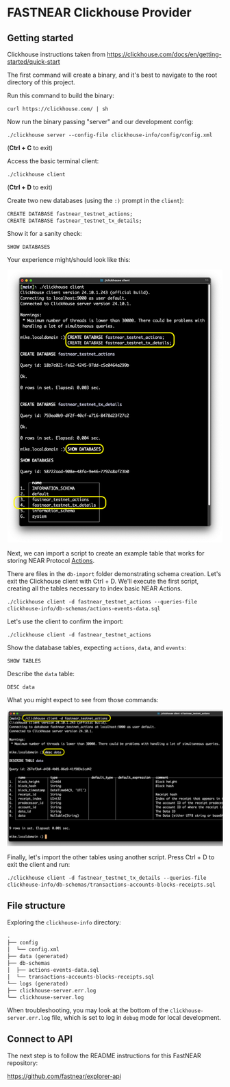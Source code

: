 # FASTNEAR Clickhouse Provider

## Getting started

Clickhouse instructions taken from https://clickhouse.com/docs/en/getting-started/quick-start

The first command will create a binary, and it's best to navigate to the root directory of this project.

Run this command to build the binary:

    curl https://clickhouse.com/ | sh

Now run the binary passing "server" and our development config:

    ./clickhouse server --config-file clickhouse-info/config/config.xml

(**Ctrl + C** to exit)

Access the basic terminal client:

    ./clickhouse client

(**Ctrl + D** to exit)

Create two new databases (using the `:)` prompt in the `client`):

    CREATE DATABASE fastnear_testnet_actions;
    CREATE DATABASE fastnear_testnet_tx_details;

Show it for a sanity check:

    SHOW DATABASES

Your experience might/should look like this:

![Sanity check screenshot of creating db, using Clickhouse client](readme-assets/getting-started-screenshot.png)

Next, we can import a script to create an example table that works for storing NEAR Protocol [Actions](https://nomicon.io/RuntimeSpec/Actions).

There are files in the `db-import` folder demonstrating schema creation. Let's exit the Clickhouse client with Ctrl + D. We'll execute the first script, creating all the tables necessary to index basic NEAR Actions.

    ./clickhouse client -d fastnear_testnet_actions --queries-file clickhouse-info/db-schemas/actions-events-data.sql

Let's use the client to confirm the import:

    ./clickhouse client -d fastnear_testnet_actions

Show the database tables, expecting `actions`, `data`, and `events`:

    SHOW TABLES

Describe the `data` table:

    DESC data

What you might expect to see from those commands:

![Showing created tables and describing the schema of a table](readme-assets/confirm-first-import.png)

Finally, let's import the other tables using another script. Press Ctrl + D to exit the client and run:

    ./clickhouse client -d fastnear_testnet_tx_details --queries-file clickhouse-info/db-schemas/transactions-accounts-blocks-receipts.sql

## File structure

Exploring the `clickhouse-info` directory:

```
.
├── config
│  └── config.xml
├── data (generated)
├── db-schemas
│  ├── actions-events-data.sql
│  └── transactions-accounts-blocks-receipts.sql
└── logs (generated)
├── clickhouse-server.err.log
└── clickhouse-server.log
```

When troubleshooting, you may look at the bottom of the `clickhouse-server.err.log` file, which is set to log in `debug` mode for local development.

## Connect to API

The next step is to follow the README instructions for this FastNEAR repository:

https://github.com/fastnear/explorer-api
